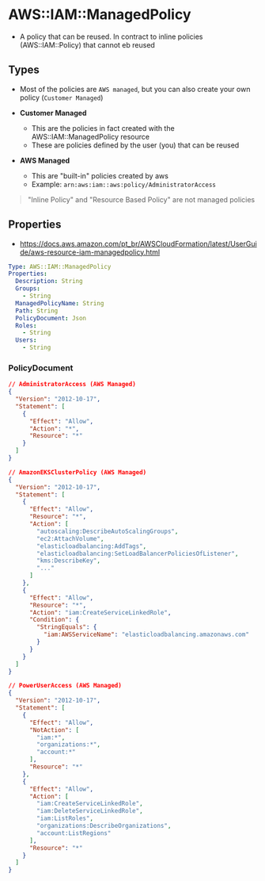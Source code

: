 # AWS::IAM::ManagedPolicy

- A policy that can be reused. In contract to inline policies (AWS::IAM::Policy) that cannot eb reused

## Types

- Most of the policies are `AWS managed`, but you can also create your own policy (`Customer Managed`)

- **Customer Managed**
  - This are the policies in fact created with the AWS::IAM::ManagedPolicy resource
  - These are policies defined by the user (you) that can be reused

- **AWS Managed**
  - This are "built-in" policies created by aws
  - Example: `arn:aws:iam::aws:policy/AdministratorAccess`

> "Inline Policy" and "Resource Based Policy" are not managed policies

## Properties

- <https://docs.aws.amazon.com/pt_br/AWSCloudFormation/latest/UserGuide/aws-resource-iam-managedpolicy.html>

```yaml
Type: AWS::IAM::ManagedPolicy
Properties:
  Description: String
  Groups:
    - String
  ManagedPolicyName: String
  Path: String
  PolicyDocument: Json
  Roles:
    - String
  Users:
    - String
```

### PolicyDocument

```json
// AdministratorAccess (AWS Managed)
{
  "Version": "2012-10-17",
  "Statement": [
    {
      "Effect": "Allow",
      "Action": "*",
      "Resource": "*"
    }
  ]
}
```

```json
// AmazonEKSClusterPolicy (AWS Managed)
{
  "Version": "2012-10-17",
  "Statement": [
    {
      "Effect": "Allow",
      "Resource": "*",
      "Action": [
        "autoscaling:DescribeAutoScalingGroups",
        "ec2:AttachVolume",
        "elasticloadbalancing:AddTags",
        "elasticloadbalancing:SetLoadBalancerPoliciesOfListener",
        "kms:DescribeKey",
        "..."
      ]
    },
    {
      "Effect": "Allow",
      "Resource": "*",
      "Action": "iam:CreateServiceLinkedRole",
      "Condition": {
        "StringEquals": {
          "iam:AWSServiceName": "elasticloadbalancing.amazonaws.com"
        }
      }
    }
  ]
}
```

```json
// PowerUserAccess (AWS Managed)
{
  "Version": "2012-10-17",
  "Statement": [
    {
      "Effect": "Allow",
      "NotAction": [
        "iam:*",
        "organizations:*",
        "account:*"
      ],
      "Resource": "*"
    },
    {
      "Effect": "Allow",
      "Action": [
        "iam:CreateServiceLinkedRole",
        "iam:DeleteServiceLinkedRole",
        "iam:ListRoles",
        "organizations:DescribeOrganizations",
        "account:ListRegions"
      ],
      "Resource": "*"
    }
  ]
}
```
